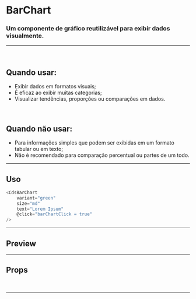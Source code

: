 # BarChart

### Um componente de gráfico reutilizável para exibir dados visualmente.
---
<br>

## Quando usar:
- Exibir dados em formatos visuais;
- É eficaz ao exibir muitas categorias;
- Visualizar tendências, proporções ou comparações em dados.

<br>

## Quando não usar:
- Para informações simples que podem ser exibidas em um formato tabular ou em texto;
- Não é recomendado para comparação percentual ou partes de um todo.

---

## Uso

```js
<CdsBarChart
	variant="green"
	size="md"
	text="Lorem Ipsum"
	@click="barChartClick = true"
/>
```

---

## Preview

<PreviewBuilder
	:args
	:component="CdsBarChart"
/>

---

## Props

<APITable
	name="BarChart"
	section="props"
/>
<br>

---

<script setup>
import { ref } from 'vue';
import CdsBarChart from '@/components/BarChart.vue';

const args = ref({
	labels: ['Janeiro','Fevereiro','Março', 'Abril', 'Maio'],
	variant: 'green',
	data: [
		{
			name: 'Ecocardiograma',
			datasets: [
				{
					label: 'Realizado',
					data: [50, 50, 50, 50, 50],
				},
				{
					label: 'Pendente',
					data: [200, 180, 250, 190, 280],
				},
				{
					label: 'Não realizado',
					data: [38, 84, 120, 90, 185],
				}
			]
		},
		{
			name: 'Raio-X',
			datasets: [
				{
					label: 'Realizado',
					data: [120, 220, 180, 320, 150],
				},
				{
					label: 'Pendente',
					data: [98, 145, 160, 190, 175],
				},
				{
					label: 'Não realizado',
					data: [49, 84, 120, 78, 130],
				}
			]
		},
		{
			name: 'Tomografia',
			datasets: [
				{
					label: 'Realizado',
					data: [55, 40, 33, 90, 120],
				},
				{
					label: 'Pendente',
					data: [25, 30, 90, 45, 20],
				},
				{
					label: 'Não realizado',
					data: [38, 84, 120, 90, 45],
				}
			]
		}
	],
	barWidth: 1,
});
</script>

